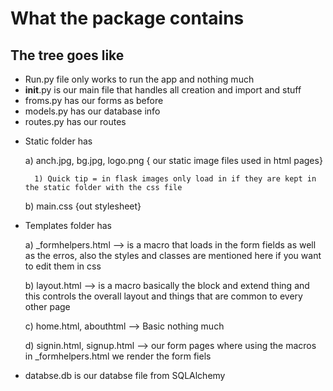 # What the package contains

## The tree goes like
[](Capture.png)









+ Run.py file only works to run the app and nothing much
+ __init__.py is our main file that handles all creation and import and stuff
+ froms.py has our forms as before
+ models.py has our database info
+ routes.py has our routes

- Static folder has

    a) anch.jpg, bg.jpg, logo.png { our static image files used in html pages}

        1) Quick tip = in flask images only load in if they are kept in the static folder with the css file

    b) main.css {out stylesheet}

- Templates folder has

    a) _formhelpers.html --> is a macro that loads in the form fields as well as the erros, also the styles and classes are mentioned here if you want to edit them in css

    b) layout.html --> is a macro basically the block and extend thing and this controls the overall layout and things that are common to every other page

    c) home.html, abouthtml --> Basic nothing much

    d) signin.html, signup.html --> our form pages where using the macros in _formhelpers.html we render the form fiels 
    


- databse.db is our databse file from SQLAlchemy
